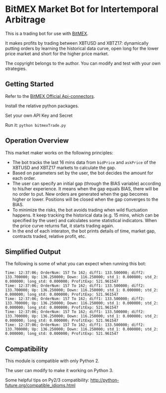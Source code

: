 BitMEX Market Bot for Intertemporal Arbitrage
=============================================

This is a trading bot for use with [BitMEX](https://www.bitmex.com).

It makes profits by trading between XBTUSD and XBTZ17: dynamically putting orders by learning the historical data curve, open long for the lower price market and short for the higher price market. 

The copyright belongs to the author. You can modify and test with your own strategies. 


Getting Started
---------------
Refer to the [BitMEX Official Api-connectors](https://github.com/BitMEX/api-connectors).

Install the relative python packages.

Set your own API Key and Secret

Run it: `python bitmexTrade.py`

Operation Overview
------------------

This market maker works on the following principles:

* The bot tracks the last 16 mins data from `bidPrice` and `askPrice` of the XBTUSD and XBTZ17 markets to calculate the gap. 
* Based on parameters set by the user, the bot decides the amount for each order. 
* The user can specify an initial gap (through the BIAS variable) according to his/her experience. It means when the gap equals BIAS, there will be no order to put. New orders are generated when the gap becomes higher or lower. Positions will be closed when the gap converges to the BIAS. 
* To minimize the risks, the bot avoids trading when wild fluctuation happens. It keep tracking the historical data (e.g. 15 mins, which can be specified by the user) and calculates some statistical indicators. When the price curve returns flat, it starts trading again. 
* In the end of each interaton, the bot prints details of time, market gap, contracts traded, relative profit, etc.

Simplified Output
-----------------

The following is some of what you can expect when running this bot:

```
Time: 12:37:06; OrderNum: 157 To 162; diff1: 133.500000; diff2: 133.700000; Up: 136.250000; Down: 116.250000; std_1: 0.000000; std_2: 0.000000; long_std: 0.000000; ProfitExp: 521.961547
Time: 12:37:06; OrderNum: 157 To 162; diff1: 133.500000; diff2: 133.700000; Up: 136.250000; Down: 116.250000; std_1: 0.000000; std_2: 0.000000; long_std: 0.000000; ProfitExp: 521.961547
Time: 12:37:06; OrderNum: 157 To 162; diff1: 133.500000; diff2: 133.700000; Up: 136.250000; Down: 116.250000; std_1: 0.000000; std_2: 0.000000; long_std: 0.000000; ProfitExp: 521.961547
Time: 12:37:06; OrderNum: 157 To 162; diff1: 133.500000; diff2: 133.700000; Up: 136.250000; Down: 116.250000; std_1: 0.000000; std_2: 0.000000; long_std: 0.000000; ProfitExp: 521.961547
Time: 12:37:06; OrderNum: 157 To 162; diff1: 133.500000; diff2: 133.700000; Up: 136.250000; Down: 116.250000; std_1: 0.000000; std_2: 0.000000; long_std: 0.000000; ProfitExp: 521.961547

```

Compatibility
-------------

This module is compatible with only Python 2.

The user can modify to make it working on Python 3. 

Some helpful tips on Py2/3 compatibility: http://python-future.org/compatible_idioms.html
